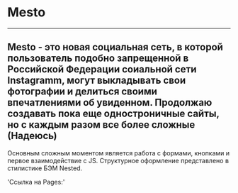 # Mesto 
----------
Mesto - это новая социальная сеть, в которой пользователь подобно запрещенной в Российской Федерации соиальной сети Instagramm, могут выкладывать свои фотографии и делиться своими впечатлениями об увиденном.
Продолжаю создавать пока еще одностроничные сайты, но с каждым разом все более сложные (Надеюсь)
----------

Основным сложным моментом является работа с формами, кнопками и первое взаимодействие с JS.
Структурное оформление представлено в стилистике БЭМ Nested.

'Cсылка на Pages:' 
